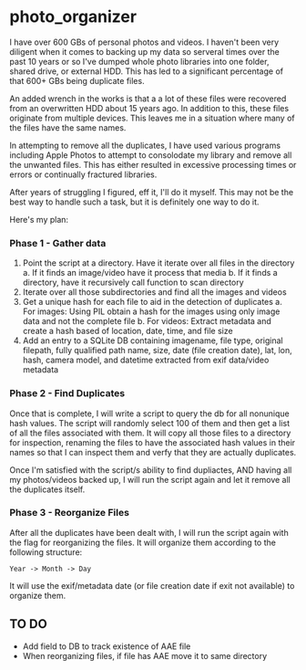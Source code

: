 # photo_organizer

I have over 600 GBs of personal photos and videos. I haven't been very diligent when it comes to backing up my data so serveral times over the past 10 years or so I've dumped whole photo libraries into one folder, shared drive, or external HDD. This has led to a significant percentage of that 600+ GBs being duplicate files.

An added wrench in the works is that a a lot of these files were recovered from an overwritten HDD about 15 years ago. In addition to this, these files originate from multiple devices. This leaves me in a situation where many of the files have the same names.

In attempting to remove all the duplicates, I have used various programs including Apple Photos to attempt to consolodate my library and remove all the unwanted files. This has either resulted in excessive processing times or errors or continually fractured libraries.

After years of struggling I figured, eff it, I'll do it myself. This may not be the best way to handle such a task, but it is definitely one way to do it.

Here's my plan:

### Phase 1 - Gather data

1. Point the script at a directory. Have it iterate over all files in the directory
    a. If it finds an image/video have it process that media
    b. If it finds a directory, have it recursively call function to scan directory
2. Iterate over all those subdirectories and find all the images and videos
3. Get a unique hash for each file to aid in the detection of duplicates
    a. For images: Using PIL obtain a hash for the images using only image data and not the complete file
    b. For videos: Extract metadata and create a hash based of location, date, time, and file size
4. Add an entry to a SQLite DB containing imagename, file type, original filepath, fully qualified path name, size, date (file creation date), lat, lon, hash, camera model, and datetime extracted from exif data/video metadata

### Phase 2 - Find Duplicates

Once that is complete, I will write a script to query the db for all nonunique hash values. The script will randomly select 100 of them and then get a list of all the files associated with them. It will copy all those files to a directory for inspection, renaming the files to have the associated hash values in their names so that I can inspect them and verfy that they are actually duplicates.

Once I'm satisfied with the script/s ability to find dupliactes, AND having all my photos/videos backed up, I will run the script again and let it remove all the duplicates itself.

### Phase 3 - Reorganize Files

After all the duplicates have been dealt with, I will run the script again with the flag for reorganizing the files. It will organize them according to the following structure:

`
Year
    -> Month
            -> Day
`

It will use the exif/metadata date (or file creation date if exit not available) to organize them.

## TO DO

+ Add field to DB to track existence of AAE file
+ When reorganizing files, if file has AAE move it to same directory